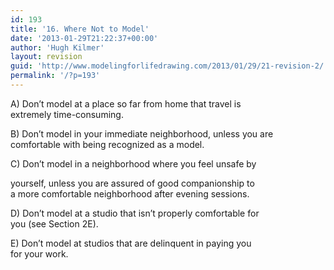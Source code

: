 ```yaml
---
id: 193
title: '16. Where Not to Model'
date: '2013-01-29T21:22:37+00:00'
author: 'Hugh Kilmer'
layout: revision
guid: 'http://www.modelingforlifedrawing.com/2013/01/29/21-revision-2/'
permalink: '/?p=193'
---
```


A) Don’t model at a place so far from home that travel is  
extremely time-consuming.

B) Don’t model in your immediate neighborhood, unless you are  
comfortable with being recognized as a model.

C) Don’t model in a neighborhood where you feel unsafe by

yourself, unless you are assured of good companionship to  
a more comfortable neighborhood after evening sessions.

D) Don’t model at a studio that isn’t properly comfortable for  
you (see Section 2E).

E) Don’t model at studios that are delinquent in paying you  
for your work.